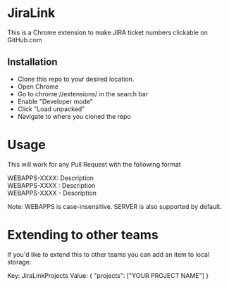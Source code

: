 # JiraLink

This is a Chrome extension to make JIRA ticket numbers clickable on GitHub.com

## Installation

-   Clone this repo to your desired location.
-   Open Chrome
-   Go to chrome://extensions/ in the search bar
-   Enable "Developer mode"
-   Click "Load unpacked"
-   Navigate to where you cloned the repo

# Usage

This will work for any Pull Request with the following format

WEBAPPS-XXXX: Description  
WEBAPPS-XXXX : Description  
WEBAPPS-XXXX - Description

Note: WEBAPPS is case-insensitive. SERVER is also supported by default.

# Extending to other teams

If you'd like to extend this to other teams you can add an item to local storage:

Key: JiraLinkProjects
Value: { "projects": ["YOUR PROJECT NAME"] }

